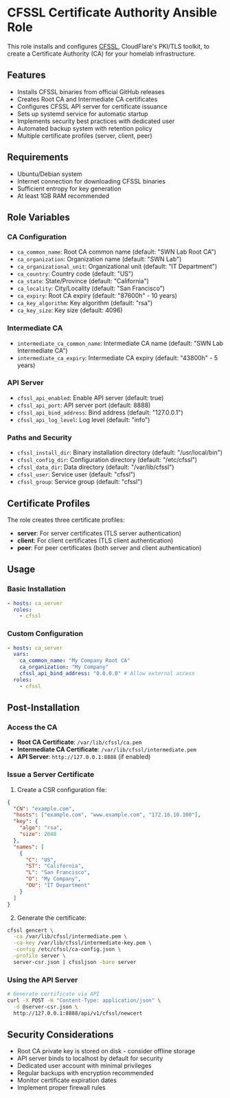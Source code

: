 # CFSSL Certificate Authority Ansible Role

This role installs and configures [CFSSL](https://github.com/cloudflare/cfssl), CloudFlare's PKI/TLS toolkit, to create a Certificate Authority (CA) for your homelab infrastructure.

## Features

- Installs CFSSL binaries from official GitHub releases
- Creates Root CA and Intermediate CA certificates
- Configures CFSSL API server for certificate issuance
- Sets up systemd service for automatic startup
- Implements security best practices with dedicated user
- Automated backup system with retention policy
- Multiple certificate profiles (server, client, peer)

## Requirements

- Ubuntu/Debian system
- Internet connection for downloading CFSSL binaries
- Sufficient entropy for key generation
- At least 1GB RAM recommended

## Role Variables

### CA Configuration

- `ca_common_name`: Root CA common name (default: "SWN Lab Root CA")
- `ca_organization`: Organization name (default: "SWN Lab")
- `ca_organizational_unit`: Organizational unit (default: "IT Department")
- `ca_country`: Country code (default: "US")
- `ca_state`: State/Province (default: "California")
- `ca_locality`: City/Locality (default: "San Francisco")
- `ca_expiry`: Root CA expiry (default: "87600h" - 10 years)
- `ca_key_algorithm`: Key algorithm (default: "rsa")
- `ca_key_size`: Key size (default: 4096)

### Intermediate CA

- `intermediate_ca_common_name`: Intermediate CA name (default: "SWN Lab Intermediate CA")
- `intermediate_ca_expiry`: Intermediate CA expiry (default: "43800h" - 5 years)

### API Server

- `cfssl_api_enabled`: Enable API server (default: true)
- `cfssl_api_port`: API server port (default: 8888)
- `cfssl_api_bind_address`: Bind address (default: "127.0.0.1")
- `cfssl_api_log_level`: Log level (default: "info")

### Paths and Security

- `cfssl_install_dir`: Binary installation directory (default: "/usr/local/bin")
- `cfssl_config_dir`: Configuration directory (default: "/etc/cfssl")
- `cfssl_data_dir`: Data directory (default: "/var/lib/cfssl")
- `cfssl_user`: Service user (default: "cfssl")
- `cfssl_group`: Service group (default: "cfssl")

## Certificate Profiles

The role creates three certificate profiles:

- **server**: For server certificates (TLS server authentication)
- **client**: For client certificates (TLS client authentication)
- **peer**: For peer certificates (both server and client authentication)

## Usage

### Basic Installation

```yaml
- hosts: ca_server
  roles:
    - cfssl
```

### Custom Configuration

```yaml
- hosts: ca_server
  vars:
    ca_common_name: "My Company Root CA"
    ca_organization: "My Company"
    cfssl_api_bind_address: "0.0.0.0" # Allow external access
  roles:
    - cfssl
```

## Post-Installation

### Access the CA

- **Root CA Certificate**: `/var/lib/cfssl/ca.pem`
- **Intermediate CA Certificate**: `/var/lib/cfssl/intermediate.pem`
- **API Server**: `http://127.0.0.1:8888` (if enabled)

### Issue a Server Certificate

1. Create a CSR configuration file:

```json
{
  "CN": "example.com",
  "hosts": ["example.com", "www.example.com", "172.16.10.100"],
  "key": {
    "algo": "rsa",
    "size": 2048
  },
  "names": [
    {
      "C": "US",
      "ST": "California",
      "L": "San Francisco",
      "O": "My Company",
      "OU": "IT Department"
    }
  ]
}
```

2. Generate the certificate:

```bash
cfssl gencert \
  -ca /var/lib/cfssl/intermediate.pem \
  -ca-key /var/lib/cfssl/intermediate-key.pem \
  -config /etc/cfssl/ca-config.json \
  -profile server \
  server-csr.json | cfssljson -bare server
```

### Using the API Server

```bash
# Generate certificate via API
curl -X POST -H "Content-Type: application/json" \
  -d @server-csr.json \
  http://127.0.0.1:8888/api/v1/cfssl/newcert
```

## Security Considerations

- Root CA private key is stored on disk - consider offline storage
- API server binds to localhost by default for security
- Dedicated user account with minimal privileges
- Regular backups with encryption recommended
- Monitor certificate expiration dates
- Implement proper firewall rules


